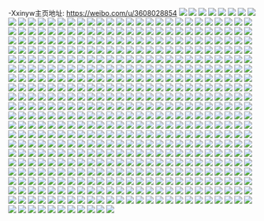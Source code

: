 -Xxinyw主页地址: https://weibo.com/u/3608028854 
![](https://wx4.sinaimg.cn/mw2000/d70e26b6gy1h93ojkoo1bj23402c0hdu.jpg) 
![](https://wx4.sinaimg.cn/mw2000/d70e26b6gy1h93ojo2mbwj23402c0u0y.jpg) 
![](https://wx4.sinaimg.cn/mw2000/d70e26b6gy1h93ojmlgm3j22c0340qv6.jpg) 
![](https://wx4.sinaimg.cn/mw2000/d70e26b6gy1h93ojpq5m4j23402c0b2a.jpg) 
![](https://wx4.sinaimg.cn/mw2000/d70e26b6gy1h93ojimgf7j22c03401kz.jpg) 
![](https://wx4.sinaimg.cn/mw2000/d70e26b6gy1h93ojh19drj22c03401kz.jpg) 
![](https://wx4.sinaimg.cn/mw2000/d70e26b6gy1h93ojuoqr8j23402c01kz.jpg) 
![](https://wx4.sinaimg.cn/mw2000/d70e26b6gy1h93ojsk5ukj23402c0u0z.jpg) 
![](https://wx4.sinaimg.cn/mw2000/d70e26b6gy1h93okd1m8rj22c0340npe.jpg) 
![](https://wx4.sinaimg.cn/mw2000/d70e26b6gy1h8vkh8w0gwj22c03404qq.jpg) 
![](https://wx4.sinaimg.cn/mw2000/d70e26b6gy1h8vkhbh4gsj23402c0u0y.jpg) 
![](https://wx4.sinaimg.cn/mw2000/d70e26b6gy1h8vkhd3qxtj23402c0b2a.jpg) 
![](https://wx4.sinaimg.cn/mw2000/d70e26b6gy1h8ptmpokkaj233z2bze87.jpg) 
![](https://wx4.sinaimg.cn/mw2000/d70e26b6gy1h8ptmtgffsj233z2bz7wk.jpg) 
![](https://wx4.sinaimg.cn/mw2000/d70e26b6ly1h8nbr2wl4wj23402c07wj.jpg) 
![](https://wx4.sinaimg.cn/mw2000/d70e26b6gy1h8ivwcx861j21o0280b29.jpg) 
![](https://wx4.sinaimg.cn/mw2000/d70e26b6gy1h8ivwdtxx5j20wi0femzi.jpg) 
![](https://wx4.sinaimg.cn/mw2000/d70e26b6gy1h7qxucygwej23402c0x6s.jpg) 
![](https://wx4.sinaimg.cn/mw2000/d70e26b6gy1h7qxuab6k1j2340340kjm.jpg) 
![](https://wx4.sinaimg.cn/mw2000/d70e26b6gy1h7qxu7rz4jj235s23u7wj.jpg) 
![](https://wx4.sinaimg.cn/mw2000/d70e26b6gy1h7qxulcrjlj22c0340e85.jpg) 
![](https://wx4.sinaimg.cn/mw2000/d70e26b6gy1h7qxui8z2yj23402c01l0.jpg) 
![](https://wx4.sinaimg.cn/mw2000/d70e26b6gy1h7qxu58f6qj23402c07wk.jpg) 
![](https://wx4.sinaimg.cn/mw2000/d70e26b6gy1h7qxu8wxamj23403407wi.jpg) 
![](https://wx4.sinaimg.cn/mw2000/d70e26b6gy1h7qxun6q25j23402c0kjl.jpg) 
![](https://wx4.sinaimg.cn/mw2000/d70e26b6gy1h7qxufhugsj2340340b2d.jpg) 
![](https://wx4.sinaimg.cn/mw2000/d70e26b6gy1h7mjfltaylj22c0340x6p.jpg) 
![](https://wx4.sinaimg.cn/mw2000/d70e26b6gy1h7mjf1afuwj22c03401l0.jpg) 
![](https://wx4.sinaimg.cn/mw2000/d70e26b6ly1h7d448sw6hj22c0340hdu.jpg) 
![](https://wx4.sinaimg.cn/mw2000/d70e26b6ly1h7d44m5laij22c0340npe.jpg) 
![](https://wx4.sinaimg.cn/mw2000/d70e26b6ly1h7d44fhb4zj23402c0kjn.jpg) 
![](https://wx4.sinaimg.cn/mw2000/d70e26b6ly1h7d44pp0u3j23402c01ky.jpg) 
![](https://wx4.sinaimg.cn/mw2000/d70e26b6ly1h7d44iu6lej23402c0npf.jpg) 
![](https://wx4.sinaimg.cn/mw2000/d70e26b6ly1h7d45nvpt5j23402c0hdu.jpg) 
![](https://wx4.sinaimg.cn/mw2000/d70e26b6ly1h7d46e65k7j23402c0x6r.jpg) 
![](https://wx4.sinaimg.cn/mw2000/d70e26b6ly1h7d46byc77j23402c0kjn.jpg) 
![](https://wx4.sinaimg.cn/mw2000/d70e26b6gy1h5lpteba42j23402c01kz.jpg) 
![](https://wx4.sinaimg.cn/mw2000/d70e26b6gy1h5lpt7jrlzj23402c01kz.jpg) 
![](https://wx4.sinaimg.cn/mw2000/d70e26b6gy1h5a0bg7gz0j23402c0b2b.jpg) 
![](https://wx4.sinaimg.cn/mw2000/d70e26b6gy1h55j1e7aqgj23402c07wj.jpg) 
![](https://wx4.sinaimg.cn/mw2000/d70e26b6gy1h55j1g4b2hj23402c0kjm.jpg) 
![](https://wx4.sinaimg.cn/mw2000/d70e26b6gy1h55j1hoczbj23402c0e82.jpg) 
![](https://wx4.sinaimg.cn/mw2000/d70e26b6gy1h4zr20qkemj20wh0hxwiw.jpg) 
![](https://wx4.sinaimg.cn/mw2000/d70e26b6gy1h4h9ep8lz3j21o0280hdt.jpg) 
![](https://wx4.sinaimg.cn/mw2000/d70e26b6ly1h3x8slieb9j21o0280b2a.jpg) 
![](https://wx4.sinaimg.cn/mw2000/d70e26b6ly1h3x8sp4rn3j23402c0b2b.jpg) 
![](https://wx4.sinaimg.cn/mw2000/d70e26b6ly1h3x8snal7dj22c03407wl.jpg) 
![](https://wx4.sinaimg.cn/mw2000/d70e26b6ly1h3grz6brr2j22c0340e83.jpg) 
![](https://wx4.sinaimg.cn/mw2000/d70e26b6ly1h3gs072gmlj22c02c01kz.jpg) 
![](https://wx4.sinaimg.cn/mw2000/d70e26b6ly1h3grzjycfej22c0340npd.jpg) 
![](https://wx4.sinaimg.cn/mw2000/d70e26b6gy1h2u6lwsm5kj23402c07wi.jpg) 
![](https://wx4.sinaimg.cn/mw2000/d70e26b6gy1h2u6llyo7mj22c0340u0y.jpg) 
![](https://wx4.sinaimg.cn/mw2000/d70e26b6gy1h2u6n77xn5j22c03401kz.jpg) 
![](https://wx4.sinaimg.cn/mw2000/d70e26b6gy1h2t1zy9tbzj21jx1ua4qp.jpg) 
![](https://wx4.sinaimg.cn/mw2000/d70e26b6gy1h2t2130t87j20u0140qki.jpg) 
![](https://wx4.sinaimg.cn/mw2000/d70e26b6gy1h2t1z624a8j21hv1zt1kx.jpg) 
![](https://wx4.sinaimg.cn/mw2000/d70e26b6ly1h22ajkjq7lj22c0340hdv.jpg) 
![](https://wx4.sinaimg.cn/mw2000/d70e26b6ly1h22ajifdfdj22c02c01kz.jpg) 
![](https://wx4.sinaimg.cn/mw2000/d70e26b6ly1h1s2pi057mj22c02c0b01.jpg) 
![](https://wx4.sinaimg.cn/mw2000/d70e26b6ly1h18c3yf4b8j21o0280x3s.jpg) 
![](https://wx4.sinaimg.cn/mw2000/d70e26b6ly1h15mxr1ls6j22c02c0qv5.jpg) 
![](https://wx4.sinaimg.cn/mw2000/d70e26b6ly1h0t7xtcd4tj22c02c0qv5.jpg) 
![](https://wx4.sinaimg.cn/mw2000/d70e26b6ly1h0t7xuhztkj22c02c07wi.jpg) 
![](https://wx4.sinaimg.cn/mw2000/d70e26b6ly1h0t7xxip9uj23402c0kjl.jpg) 
![](https://wx4.sinaimg.cn/mw2000/d70e26b6ly1h0t7xsaqykj22c02c0e81.jpg) 
![](https://wx4.sinaimg.cn/mw2000/d70e26b6ly1h0t7xzosx7j22c02c04qp.jpg) 
![](https://wx4.sinaimg.cn/mw2000/d70e26b6ly1h0t7xw9tunj23402c0e82.jpg) 
![](https://wx4.sinaimg.cn/mw2000/d70e26b6ly1h060gm26iqj20u02tkatv.jpg) 
![](https://wx4.sinaimg.cn/mw2000/d70e26b6ly1gyslntgnnqj22c02c07wi.jpg) 
![](https://wx4.sinaimg.cn/mw2000/d70e26b6ly1gyslnrz0loj23402c0npd.jpg) 
![](https://wx4.sinaimg.cn/mw2000/d70e26b6ly1gyslnhg94rj22c02c0e81.jpg) 
![](https://wx4.sinaimg.cn/mw2000/d70e26b6ly1gyslnio7tyj22c02c01kz.jpg) 
![](https://wx4.sinaimg.cn/mw2000/d70e26b6ly1gyslnpbc3kj22c02c0u0y.jpg) 
![](https://wx4.sinaimg.cn/mw2000/d70e26b6ly1gyslnmxj9rj22c02c0e82.jpg) 
![](https://wx4.sinaimg.cn/mw2000/d70e26b6ly1gyslnjyyy5j22c02c04qq.jpg) 
![](https://wx4.sinaimg.cn/mw2000/d70e26b6ly1gyslnl22d4j22c02c0x6p.jpg) 
![](https://wx4.sinaimg.cn/mw2000/d70e26b6ly1gyslnqvb9lj23402c0b2a.jpg) 
![](https://wx4.sinaimg.cn/mw2000/d70e26b6ly1gyslnm0a3hj22c02c0b29.jpg) 
![](https://wx4.sinaimg.cn/mw2000/d70e26b6ly1gyslngj4rzj22c02c07wi.jpg) 
![](https://wx4.sinaimg.cn/mw2000/d70e26b6ly1gyslnnrq8zj22c02c0npd.jpg) 
![](https://wx4.sinaimg.cn/mw2000/d70e26b6ly1gyb5m6k7ngj22c02c07ul.jpg) 
![](https://wx4.sinaimg.cn/mw2000/d70e26b6ly1gyb5m7efi1j22c02c04qp.jpg) 
![](https://wx4.sinaimg.cn/mw2000/d70e26b6ly1gyb5mdn9r2j22c0340u0y.jpg) 
![](https://wx4.sinaimg.cn/mw2000/d70e26b6ly1gyb5meu5cyj22c0340kjm.jpg) 
![](https://wx4.sinaimg.cn/mw2000/d70e26b6ly1gyb5mfwqz3j22c03401kz.jpg) 
![](https://wx4.sinaimg.cn/mw2000/d70e26b6ly1gyb5mccxeej22c03407wk.jpg) 
![](https://wx4.sinaimg.cn/mw2000/d70e26b6ly1gyb5mb8xnsj235s2dce81.jpg) 
![](https://wx4.sinaimg.cn/mw2000/d70e26b6ly1gy6djiricwj22c02c0e81.jpg) 
![](https://wx4.sinaimg.cn/mw2000/d70e26b6ly1gy6djjvj7gj22c02c0b29.jpg) 
![](https://wx4.sinaimg.cn/mw2000/d70e26b6ly1gy6djmqshaj22c02c0e81.jpg) 
![](https://wx4.sinaimg.cn/mw2000/d70e26b6ly1gxo8699hx5j20u00emjtk.jpg) 
![](https://wx4.sinaimg.cn/mw2000/d70e26b6ly1gxjeycil09j20go0hmwg1.jpg) 
![](https://wx4.sinaimg.cn/mw2000/d70e26b6ly1gxa56c7gwej25pg2xee84.jpg) 
![](https://wx4.sinaimg.cn/mw2000/d70e26b6ly1gxa565g8umj23402c0x6p.jpg) 
![](https://wx4.sinaimg.cn/mw2000/d70e26b6ly1gxa567et1uj23402c0u0x.jpg) 
![](https://wx4.sinaimg.cn/mw2000/d70e26b6ly1gxa56ee035j23402c0tvi.jpg) 
![](https://wx4.sinaimg.cn/mw2000/d70e26b6ly1gx6dnn9w1mj23402c0b29.jpg) 
![](https://wx4.sinaimg.cn/mw2000/d70e26b6ly1gx6dnm26l9j23402c07w1.jpg) 
![](https://wx4.sinaimg.cn/mw2000/d70e26b6ly1gwxa9lk5usj23402c07wj.jpg) 
![](https://wx4.sinaimg.cn/mw2000/d70e26b6ly1gwxa9ivz85j20rs0kuq6e.jpg) 
![](https://wx4.sinaimg.cn/mw2000/d70e26b6ly1gwqcks9rm6j20t70cqacm.jpg) 
![](https://wx4.sinaimg.cn/mw2000/d70e26b6ly1gwqckr93aaj20tz0eon05.jpg) 
![](https://wx4.sinaimg.cn/mw2000/d70e26b6ly1gwdqci7qepj21o02804qp.jpg) 
![](https://wx4.sinaimg.cn/mw2000/d70e26b6ly1gwdqcgy3zej21o0280b29.jpg) 
![](https://wx4.sinaimg.cn/mw2000/d70e26b6ly1gw94rhylj5j23402c0u0x.jpg) 
![](https://wx4.sinaimg.cn/mw2000/d70e26b6ly1gw217yib16j23402c0u11.jpg) 
![](https://wx4.sinaimg.cn/mw2000/d70e26b6ly1gw217uguv7j230g29cnpe.jpg) 
![](https://wx4.sinaimg.cn/mw2000/d70e26b6ly1gw2185xl84j22c0340kjq.jpg) 
![](https://wx4.sinaimg.cn/mw2000/d70e26b6ly1gw2188rdaaj23402c04qs.jpg) 
![](https://wx4.sinaimg.cn/mw2000/d70e26b6ly1gw218bj20mj22c03401ky.jpg) 
![](https://wx4.sinaimg.cn/mw2000/d70e26b6ly1gw218g9tg7j22c0340b2d.jpg) 
![](https://wx4.sinaimg.cn/mw2000/d70e26b6ly1gw0wlfgjppj20hs0a0aao.jpg) 
![](https://wx4.sinaimg.cn/mw2000/d70e26b6ly1gvrt9lvva5j22c02pzx6p.jpg) 
![](https://wx4.sinaimg.cn/mw2000/d70e26b6ly1gvrt9pagh6j22c0340hdt.jpg) 
![](https://wx4.sinaimg.cn/mw2000/003WaV7Mly1gv93rxqndzj62c0340e8202.jpg) 
![](https://wx4.sinaimg.cn/mw2000/003WaV7Mly1gv93s02111j62c0340npf02.jpg) 
![](https://wx4.sinaimg.cn/mw2000/003WaV7Mly1gv93s1u92sj62c02c0u0x02.jpg) 
![](https://wx4.sinaimg.cn/mw2000/003WaV7Mly1gv93s36f7aj62c0340b2902.jpg) 
![](https://wx4.sinaimg.cn/mw2000/003WaV7Mly1guo5okox0ij62c0340hdx02.jpg) 
![](https://wx4.sinaimg.cn/mw2000/003WaV7Mly1guo5ou5fruj62c0340e8302.jpg) 
![](https://wx4.sinaimg.cn/mw2000/003WaV7Mly1guilwjmlnaj62c02c0kjl02.jpg) 
![](https://wx4.sinaimg.cn/mw2000/003WaV7Mly1guhfs6862bj60v90vc42e02.jpg) 
![](https://wx4.sinaimg.cn/mw2000/003WaV7Mly1gucs47gm3fj63402c0qv502.jpg) 
![](https://wx4.sinaimg.cn/mw2000/003WaV7Mly1gucs48lwwbj62c02c0qhd02.jpg) 
![](https://wx4.sinaimg.cn/mw2000/003WaV7Mly1gucs4hehmwj62c02c0qv602.jpg) 
![](https://wx4.sinaimg.cn/mw2000/003WaV7Mly1gu9fbwycffj62c02c07wh02.jpg) 
![](https://wx4.sinaimg.cn/mw2000/003WaV7Mly1gu9fbw2gh9j63402c0b2a02.jpg) 
![](https://wx4.sinaimg.cn/mw2000/003WaV7Mly1gu9fbyva8rj63402c0hdu02.jpg) 
![](https://wx4.sinaimg.cn/mw2000/d70e26b6ly1gu5xiwe9npj21o01o0b29.jpg) 
![](https://wx4.sinaimg.cn/mw2000/d70e26b6ly1gu4rvfz36vj233y340b2g.jpg) 
![](https://wx4.sinaimg.cn/mw2000/d70e26b6ly1gu4rv1t825j23402c0qv5.jpg) 
![](https://wx4.sinaimg.cn/mw2000/d70e26b6ly1gtvo2esqemj23402c0qv8.jpg) 
![](https://wx4.sinaimg.cn/mw2000/d70e26b6ly1gtvo3ci13gj22bz1uve82.jpg) 
![](https://wx4.sinaimg.cn/mw2000/d70e26b6ly1gtvo2aw7i0j22c02c0x6s.jpg) 
![](https://wx4.sinaimg.cn/mw2000/d70e26b6ly1gt114ab3zkj20u0140e1z.jpg) 
![](https://wx4.sinaimg.cn/mw2000/d70e26b6ly1gsnlm4alzzj22c0340e85.jpg) 
![](https://wx4.sinaimg.cn/mw2000/d70e26b6ly1gsnlmc4tvmj22c03407wm.jpg) 
![](https://wx4.sinaimg.cn/mw2000/d70e26b6ly1gsnllujd74j23402c0nph.jpg) 
![](https://wx4.sinaimg.cn/mw2000/d70e26b6ly1gsnlmghx7zj23402c0b2e.jpg) 
![](https://wx4.sinaimg.cn/mw2000/d70e26b6ly1gs5ewuz738j23402c0npd.jpg) 
![](https://wx4.sinaimg.cn/mw2000/d70e26b6ly1gs5ewu8awwj23402c0e81.jpg) 
![](https://wx4.sinaimg.cn/mw2000/d70e26b6ly1gs5ewvajusj20tt0srgto.jpg) 
![](https://wx4.sinaimg.cn/mw2000/d70e26b6ly1gs5ewvjjdsj20u017ndno.jpg) 
![](https://wx4.sinaimg.cn/mw2000/d70e26b6ly1gs4w3ty0n5j22c0340u15.jpg) 
![](https://wx4.sinaimg.cn/mw2000/d70e26b6ly1gs16s1e678j20u01j012v.jpg) 
![](https://wx4.sinaimg.cn/mw2000/d70e26b6ly1gs16s0lmfqj20u01aa7eh.jpg) 
![](https://wx4.sinaimg.cn/mw2000/d70e26b6ly1gs16s1w8mlj20xc1e0jwr.jpg) 
![](https://wx4.sinaimg.cn/mw2000/d70e26b6ly1gs16splweoj21sg2dswmc.jpg) 
![](https://wx4.sinaimg.cn/mw2000/d70e26b6ly1grvwlkqhqoj23402c0kef.jpg) 
![](https://wx4.sinaimg.cn/mw2000/d70e26b6ly1grvwlmg78cj23402c0x1o.jpg) 
![](https://wx4.sinaimg.cn/mw2000/d70e26b6ly1grq335z24kj22c0340k6n.jpg) 
![](https://wx4.sinaimg.cn/mw2000/d70e26b6ly1gri54455t8j21r41hpkb0.jpg) 
![](https://wx4.sinaimg.cn/mw2000/d70e26b6ly1gri5428youj21p91g1kdo.jpg) 
![](https://wx4.sinaimg.cn/mw2000/d70e26b6ly1gr6akowg8aj23342bckjo.jpg) 
![](https://wx4.sinaimg.cn/mw2000/d70e26b6ly1gr6akkzwafj23332bbb2c.jpg) 
![](https://wx4.sinaimg.cn/mw2000/d70e26b6ly1gqstisd7kcj20ku0rsn0l.jpg) 
![](https://wx4.sinaimg.cn/mw2000/d70e26b6ly1gqstis290cj21k8230qq5.jpg) 
![](https://wx4.sinaimg.cn/mw2000/d70e26b6ly1gqq8mpjg7mj22c02c04qp.jpg) 
![](https://wx4.sinaimg.cn/mw2000/d70e26b6ly1gqq8mr6pm6j221g23tgye.jpg) 
![](https://wx4.sinaimg.cn/mw2000/d70e26b6ly1gq9y371kd4j23402c07wi.jpg) 
![](https://wx4.sinaimg.cn/mw2000/d70e26b6ly1gq7j1t6wg0j22c0340npd.jpg) 
![](https://wx4.sinaimg.cn/mw2000/d70e26b6ly1gq7j1uneyyj22zf28kqo5.jpg) 
![](https://wx4.sinaimg.cn/mw2000/d70e26b6ly1gq7j1q24n3j23402c01jc.jpg) 
![](https://wx4.sinaimg.cn/mw2000/d70e26b6ly1gq7j1xhtg9j23402c01ky.jpg) 
![](https://wx4.sinaimg.cn/mw2000/d70e26b6ly1gq7j1ze2j9j22c02c0qss.jpg) 
![](https://wx4.sinaimg.cn/mw2000/d70e26b6ly1gq7j243numj23402c04qq.jpg) 
![](https://wx4.sinaimg.cn/mw2000/d70e26b6ly1gq7j289c5xj23402c0e82.jpg) 
![](https://wx4.sinaimg.cn/mw2000/d70e26b6ly1gq7j262ifwj23402c0x6p.jpg) 
![](https://wx4.sinaimg.cn/mw2000/d70e26b6ly1gq7j28wmvcj20rs1ja18n.jpg) 
![](https://wx4.sinaimg.cn/mw2000/d70e26b6ly1gq7j21z55uj20rs1jkhaq.jpg) 
![](https://wx4.sinaimg.cn/mw2000/d70e26b6ly1gq7j20emy8j20rs150ngl.jpg) 
![](https://wx4.sinaimg.cn/mw2000/d70e26b6ly1gq7j210xpuj20rs1jkayv.jpg) 
![](https://wx4.sinaimg.cn/mw2000/d70e26b6ly1gq1ms4r4sej20tu13u1kx.jpg) 
![](https://wx4.sinaimg.cn/mw2000/d70e26b6ly1gpn5mi4p51j20eq0ep3za.jpg) 
![](https://wx4.sinaimg.cn/mw2000/d70e26b6ly1gpa46sxgkaj20fd0d3wef.jpg) 
![](https://wx4.sinaimg.cn/mw2000/d70e26b6ly1gp5fu34obgj22bb2bbu0x.jpg) 
![](https://wx4.sinaimg.cn/mw2000/d70e26b6ly1gp5fu44f7nj23402c019b.jpg) 
![](https://wx4.sinaimg.cn/mw2000/d70e26b6ly1goxooj3iu3j20u00u016e.jpg) 
![](https://wx4.sinaimg.cn/mw2000/d70e26b6ly1goxoohwz6sj22c02c01k5.jpg) 
![](https://wx4.sinaimg.cn/mw2000/d70e26b6ly1gotzq7j7k2j22c02c0qv5.jpg) 
![](https://wx4.sinaimg.cn/mw2000/d70e26b6ly1gotzqan7iqj22c02c0kj0.jpg) 
![](https://wx4.sinaimg.cn/mw2000/d70e26b6gy1gojutrl5adj22c02c0u09.jpg) 
![](https://wx4.sinaimg.cn/mw2000/d70e26b6ly1goip2m0mvnj20yi0jgadj.jpg) 
![](https://wx4.sinaimg.cn/mw2000/d70e26b6ly1goip2kojl7j20yi0yi0zc.jpg) 
![](https://wx4.sinaimg.cn/mw2000/d70e26b6ly1goip2mb1yhj20yi0eemza.jpg) 
![](https://wx4.sinaimg.cn/mw2000/d70e26b6ly1gogai4jqnbj22c02c0e84.jpg) 
![](https://wx4.sinaimg.cn/mw2000/d70e26b6ly1gogai0xlxkj22c02c0kjl.jpg) 
![](https://wx4.sinaimg.cn/mw2000/d70e26b6ly1gogai6jtuoj22c02c04qq.jpg) 
![](https://wx4.sinaimg.cn/mw2000/d70e26b6ly1go1d904f7cj23402c0npd.jpg) 
![](https://wx4.sinaimg.cn/mw2000/d70e26b6ly1go1d8w9k0yj22c02c0ken.jpg) 
![](https://wx4.sinaimg.cn/mw2000/d70e26b6ly1go1d8xu6edj22c02c01kx.jpg) 
![](https://wx4.sinaimg.cn/mw2000/d70e26b6ly1gnm9mixde1j22c02c0hc1.jpg) 
![](https://wx4.sinaimg.cn/mw2000/d70e26b6ly1gnm9mk1ce5j22c02c0aou.jpg) 
![](https://wx4.sinaimg.cn/mw2000/d70e26b6ly1gnm9mheua3j22c02c0k8v.jpg) 
![](https://wx4.sinaimg.cn/mw2000/d70e26b6ly1gnm9mld2mdj22c02c045o.jpg) 
![](https://wx4.sinaimg.cn/mw2000/d70e26b6ly1gnk2azti6xj230c208x6p.jpg) 
![](https://wx4.sinaimg.cn/mw2000/d70e26b6ly1gnk2b0qu79j22c02c01kx.jpg) 
![](https://wx4.sinaimg.cn/mw2000/d70e26b6ly1gnk2b1i07wj20n70kft9r.jpg) 
![](https://wx4.sinaimg.cn/mw2000/d70e26b6ly1gnk2ayts8zj2148148dww.jpg) 
![](https://wx4.sinaimg.cn/mw2000/d70e26b6ly1gmvm8rx31cj23402c04qr.jpg) 
![](https://wx4.sinaimg.cn/mw2000/d70e26b6ly1gmvm8ugdj3j23402c01kx.jpg) 
![](https://wx4.sinaimg.cn/mw2000/d70e26b6ly1gmvm8w7qiuj23402c0x6p.jpg) 
![](https://wx4.sinaimg.cn/mw2000/d70e26b6ly1gmvm8xhgifj23402c0x6p.jpg) 
![](https://wx4.sinaimg.cn/mw2000/d70e26b6ly1gmvm8qn04vj22yo1o0hdu.jpg) 
![](https://wx4.sinaimg.cn/mw2000/d70e26b6ly1gmvm8ydnnsj23402c0npd.jpg) 
![](https://wx4.sinaimg.cn/mw2000/d70e26b6ly1gmvm8sm5fwj21sy0u0qmf.jpg) 
![](https://wx4.sinaimg.cn/mw2000/d70e26b6ly1gmvm90az9sj21sy0u0h6l.jpg) 
![](https://wx4.sinaimg.cn/mw2000/d70e26b6ly1gmvm90qvocj21sy0u0h6c.jpg) 
![](https://wx4.sinaimg.cn/mw2000/d70e26b6ly1gmtaw2w9moj21o01o0qv5.jpg) 
![](https://wx4.sinaimg.cn/mw2000/d70e26b6ly1gmtaw3vwp6j22c02c0kjm.jpg) 
![](https://wx4.sinaimg.cn/mw2000/d70e26b6ly1gmtaw4t18vj22c02c0hdu.jpg) 
![](https://wx4.sinaimg.cn/mw2000/d70e26b6ly1gmk28j9urtj23402c04qq.jpg) 
![](https://wx4.sinaimg.cn/mw2000/d70e26b6ly1gmk28nj59jj23402c0hdt.jpg) 
![](https://wx4.sinaimg.cn/mw2000/d70e26b6ly1gmk28sinmdj23402c0x6p.jpg) 
![](https://wx4.sinaimg.cn/mw2000/d70e26b6ly1gm60z5mqk3j21ho1zkkjn.jpg) 
![](https://wx4.sinaimg.cn/mw2000/d70e26b6ly1gm60z867j8j22bb2bbb2a.jpg) 
![](https://wx4.sinaimg.cn/mw2000/d70e26b6ly1gm60z9d9k6j22c02c0e81.jpg) 
![](https://wx4.sinaimg.cn/mw2000/d70e26b6ly1gm60zakhmcj22c02c0hdt.jpg) 
![](https://wx4.sinaimg.cn/mw2000/d70e26b6ly1gls81lhrhpj23402c0x6p.jpg) 
![](https://wx4.sinaimg.cn/mw2000/d70e26b6ly1gls81nha5bj222x22x7wi.jpg) 
![](https://wx4.sinaimg.cn/mw2000/d70e26b6ly1glhw2lqzvmj22c02c07wm.jpg) 
![](https://wx4.sinaimg.cn/mw2000/d70e26b6ly1glhw2r5vrsj22bb2bbnpd.jpg) 
![](https://wx4.sinaimg.cn/mw2000/d70e26b6ly1glhw2hea7dj230c1oxe81.jpg) 
![](https://wx4.sinaimg.cn/mw2000/d70e26b6ly1glhw2pr4tjj22zv2zv4qs.jpg) 
![](https://wx4.sinaimg.cn/mw2000/d70e26b6ly1gldbev05mfj23402c0npd.jpg) 
![](https://wx4.sinaimg.cn/mw2000/d70e26b6ly1gldbf161bmj23402c0npd.jpg) 
![](https://wx4.sinaimg.cn/mw2000/d70e26b6ly1gldbex28fzj23402c0e81.jpg) 
![](https://wx4.sinaimg.cn/mw2000/d70e26b6ly1gl8pyzmigvj20ur1iowhc.jpg) 
![](https://wx4.sinaimg.cn/mw2000/d70e26b6ly1gl66mp523xj23402c01ky.jpg) 
![](https://wx4.sinaimg.cn/mw2000/d70e26b6ly1gl66mr4cv1j22yo1o0u0x.jpg) 
![](https://wx4.sinaimg.cn/mw2000/d70e26b6ly1gl66mmxqubj23402c01ky.jpg) 
![](https://wx4.sinaimg.cn/mw2000/d70e26b6ly1gky0lzx9egj22ae28de4m.jpg) 
![](https://wx4.sinaimg.cn/mw2000/d70e26b6ly1gkrbzzx84ej23402c0kjm.jpg) 
![](https://wx4.sinaimg.cn/mw2000/d70e26b6ly1gkq0mtdrrqj22xr280e82.jpg) 
![](https://wx4.sinaimg.cn/mw2000/d70e26b6ly1gk2f1jzmm2j20u0190tbx.jpg) 
![](https://wx4.sinaimg.cn/mw2000/d70e26b6ly1gk2f1kib8rj21jk2bcb0k.jpg) 
![](https://wx4.sinaimg.cn/mw2000/d70e26b6ly1gk2f1kwpovj20u019078i.jpg) 
![](https://wx4.sinaimg.cn/mw2000/d70e26b6ly1gjxe3omt0xj22512514qp.jpg) 
![](https://wx4.sinaimg.cn/mw2000/d70e26b6ly1gjxe3pteubj21xm1rz1kx.jpg) 
![](https://wx4.sinaimg.cn/mw2000/d70e26b6ly1gjxe3rrun6j22yf2c04qq.jpg) 
![](https://wx4.sinaimg.cn/mw2000/d70e26b6ly1gjq6t86cj3j22xy27gqv6.jpg) 
![](https://wx4.sinaimg.cn/mw2000/d70e26b6ly1gjq6tbl70lj22xk276e83.jpg) 
![](https://wx4.sinaimg.cn/mw2000/d70e26b6ly1gjq6teol4ij23402c07wj.jpg) 
![](https://wx4.sinaimg.cn/mw2000/d70e26b6ly1gj9282td7dj20pa0o1gt2.jpg) 
![](https://wx4.sinaimg.cn/mw2000/d70e26b6ly1gj927vokzsj22k624mu0x.jpg) 
![](https://wx4.sinaimg.cn/mw2000/d70e26b6ly1gj92858mtwj23402c0kjm.jpg) 
![](https://wx4.sinaimg.cn/mw2000/d70e26b6ly1gj927p3pyxj23402c0e82.jpg) 
![](https://wx4.sinaimg.cn/mw2000/d70e26b6ly1gj927rc423j23402c0b2a.jpg) 
![](https://wx4.sinaimg.cn/mw2000/d70e26b6ly1gj927yta8jj234020zx6q.jpg) 
![](https://wx4.sinaimg.cn/mw2000/d70e26b6ly1gj2mhzydnnj23402c0e83.jpg) 
![](https://wx4.sinaimg.cn/mw2000/d70e26b6ly1gj2mieyl4tj21400u0e82.jpg) 
![](https://wx4.sinaimg.cn/mw2000/d70e26b6ly1gj1wetdva2j22c02c07wh.jpg) 
![](https://wx4.sinaimg.cn/mw2000/d70e26b6ly1gj1wetqpr4j20yh0aiwgs.jpg) 
![](https://wx4.sinaimg.cn/mw2000/d70e26b6ly1givuh2r6szj22c0340e81.jpg) 
![](https://wx4.sinaimg.cn/mw2000/d70e26b6ly1gitwu3gj0cj21o02801kx.jpg) 
![](https://wx4.sinaimg.cn/mw2000/d70e26b6ly1gitwu4o5nuj21o0280e81.jpg) 
![](https://wx4.sinaimg.cn/mw2000/d70e26b6ly1gins5l20u4j22bb2bbnpd.jpg) 
![](https://wx4.sinaimg.cn/mw2000/d70e26b6ly1gins5fqygdj22c02c0hdt.jpg) 
![](https://wx4.sinaimg.cn/mw2000/d70e26b6ly1gins5jjz4kj22bb2bb1ky.jpg) 
![](https://wx4.sinaimg.cn/mw2000/d70e26b6ly1gins5hph35j22c02c0e82.jpg) 
![](https://wx4.sinaimg.cn/mw2000/d70e26b6ly1gins5dvzqhj22852a1u0x.jpg) 
![](https://wx4.sinaimg.cn/mw2000/d70e26b6ly1gins5mqjuzj226e2697wh.jpg) 
![](https://wx4.sinaimg.cn/mw2000/d70e26b6ly1gi9urd0e88j224u240qla.jpg) 
![](https://wx4.sinaimg.cn/mw2000/d70e26b6ly1gi93p1y3r0j22c03401ky.jpg) 
![](https://wx4.sinaimg.cn/mw2000/d70e26b6ly1gi93p4f200j22c03407wj.jpg) 
![](https://wx4.sinaimg.cn/mw2000/d70e26b6ly1gi93p31antj22c0340kjl.jpg) 
![](https://wx4.sinaimg.cn/mw2000/d70e26b6ly1ghxoyoobr9j21o02807wh.jpg) 
![](https://wx4.sinaimg.cn/mw2000/d70e26b6ly1ghxoyp89lvj229a30ex6p.jpg) 
![](https://wx4.sinaimg.cn/mw2000/d70e26b6ly1ghrv3lq4wej23402c0x6p.jpg) 
![](https://wx4.sinaimg.cn/mw2000/d70e26b6ly1ghrv3n08sqj23402c0npe.jpg) 
![](https://wx4.sinaimg.cn/mw2000/d70e26b6ly1ghrv3oxas3j23402c04qr.jpg) 
![](https://wx4.sinaimg.cn/mw2000/d70e26b6ly1ghknncsmcij22by27rb29.jpg) 
![](https://wx4.sinaimg.cn/mw2000/d70e26b6ly1ghknnskvlyj22c02c0b29.jpg) 
![](https://wx4.sinaimg.cn/mw2000/d70e26b6ly1gh81v0fwwbj22c02c0b29.jpg) 
![](https://wx4.sinaimg.cn/mw2000/d70e26b6ly1gh81uznfqfj22bc1aw7wh.jpg) 
![](https://wx4.sinaimg.cn/mw2000/d70e26b6ly1gh81v18m0fj22c02c0e81.jpg) 
![](https://wx4.sinaimg.cn/mw2000/d70e26b6ly1ggqbssulh7j21y51y54qr.jpg) 
![](https://wx4.sinaimg.cn/mw2000/d70e26b6ly1ggl513e7pcj23343344qq.jpg) 
![](https://wx4.sinaimg.cn/mw2000/d70e26b6ly1ggl514pac4j22c02c0b2b.jpg) 
![](https://wx4.sinaimg.cn/mw2000/d70e26b6ly1ggbj8wbtnej22c03404qq.jpg) 
![](https://wx4.sinaimg.cn/mw2000/d70e26b6ly1ggbj8zjkf7j23402c0npe.jpg) 
![](https://wx4.sinaimg.cn/mw2000/d70e26b6ly1ggbj8xst7ij21o01o0kc6.jpg) 
![](https://wx4.sinaimg.cn/mw2000/d70e26b6ly1ggbj8yhz9wj21o01o04ia.jpg) 
![](https://wx4.sinaimg.cn/mw2000/d70e26b6ly1gf4z2m3iv4j23402c07wh.jpg) 
![](https://wx4.sinaimg.cn/mw2000/d70e26b6ly1gf4z2lfte6j22we26a1ky.jpg) 
![](https://wx4.sinaimg.cn/mw2000/d70e26b6ly1gf4z2mvlgfj22yv285e81.jpg) 
![](https://wx4.sinaimg.cn/mw2000/d70e26b6ly1geywpeh2tzj23402c0u0x.jpg) 
![](https://wx4.sinaimg.cn/mw2000/d70e26b6ly1geywp7raicj23402c0kjq.jpg) 
![](https://wx4.sinaimg.cn/mw2000/d70e26b6ly1geywpflbhrj23402c0e83.jpg) 
![](https://wx4.sinaimg.cn/mw2000/d70e26b6ly1geywpiicxtj23402c0qv9.jpg) 
![](https://wx4.sinaimg.cn/mw2000/d70e26b6ly1geywph03ztj222j22jnpf.jpg) 
![](https://wx4.sinaimg.cn/mw2000/d70e26b6ly1geywpjuo3sj22c02fkkjm.jpg) 
![](https://wx4.sinaimg.cn/mw2000/d70e26b6ly1geywpcmmjij25522tq7wi.jpg) 
![](https://wx4.sinaimg.cn/mw2000/d70e26b6ly1geywp9w3cfj23402c0npf.jpg) 
![](https://wx4.sinaimg.cn/mw2000/d70e26b6ly1geywpkq26uj231i2a64qq.jpg) 
![](https://wx4.sinaimg.cn/mw2000/d70e26b6ly1gey4fz1ycvj23402c0e84.jpg) 
![](https://wx4.sinaimg.cn/mw2000/d70e26b6ly1gey4g0kln7j23402c0npf.jpg) 
![](https://wx4.sinaimg.cn/mw2000/d70e26b6ly1gey4g32njlj23402c0u10.jpg) 
![](https://wx4.sinaimg.cn/mw2000/d70e26b6ly1gely3wxigyj20dw07vgm2.jpg) 
![](https://wx4.sinaimg.cn/mw2000/d70e26b6ly1geiwb4le0mj20j60j640w.jpg) 
![](https://wx4.sinaimg.cn/mw2000/d70e26b6ly1geiwb3g8rfj20j60j6dh0.jpg) 
![](https://wx4.sinaimg.cn/mw2000/d70e26b6ly1geiwb43n2cj20j60j6dit.jpg) 
![](https://wx4.sinaimg.cn/mw2000/d70e26b6ly1geiwb3s344j20j60j6abd.jpg) 
![](https://wx4.sinaimg.cn/mw2000/d70e26b6ly1geiwb33s3uj20j60j6ab9.jpg) 
![](https://wx4.sinaimg.cn/mw2000/d70e26b6ly1geiwb4cw9ej20j60j6q4v.jpg) 
![](https://wx4.sinaimg.cn/mw2000/d70e26b6ly1gec287gl1vj21hp1tfx6p.jpg) 
![](https://wx4.sinaimg.cn/mw2000/d70e26b6ly1ge2ycb98ilj20rs0di429.jpg) 
![](https://wx4.sinaimg.cn/mw2000/d70e26b6ly1ge1pom770zj231i2a6u0y.jpg) 
![](https://wx4.sinaimg.cn/mw2000/d70e26b6ly1ge1pooifgpj23402c0e82.jpg) 
![](https://wx4.sinaimg.cn/mw2000/d70e26b6ly1gdsfgdmgepj21o01o01kx.jpg) 
![](https://wx4.sinaimg.cn/mw2000/d70e26b6ly1gdsfhrmbf9j21hs1p24ov.jpg) 
![](https://wx4.sinaimg.cn/mw2000/d70e26b6ly1gdsfgf8hi4j21o01o0qv6.jpg) 
![](https://wx4.sinaimg.cn/mw2000/d70e26b6ly1gdsfgbtjpqj21hs1p2kjm.jpg) 
![](https://wx4.sinaimg.cn/mw2000/d70e26b6ly1gdr8ebhy08j22zi28m7wi.jpg) 
![](https://wx4.sinaimg.cn/mw2000/d70e26b6ly1gdr8ece1ckj22uy2587wh.jpg) 
![](https://wx4.sinaimg.cn/mw2000/d70e26b6ly1gdmnv6al9wj22td241hdv.jpg) 
![](https://wx4.sinaimg.cn/mw2000/d70e26b6ly1gdmnv7y1njj23402c0npf.jpg) 
![](https://wx4.sinaimg.cn/mw2000/d70e26b6ly1gdmnvii4u5j23402c07wk.jpg) 
![](https://wx4.sinaimg.cn/mw2000/d70e26b6ly1gdmnvcwgvqj23402c0hdx.jpg) 
![](https://wx4.sinaimg.cn/mw2000/d70e26b6ly1gdmnv4o0qcj22mg28lhdv.jpg) 
![](https://wx4.sinaimg.cn/mw2000/d70e26b6ly1gdmnvbc1skj23402c0qv9.jpg) 
![](https://wx4.sinaimg.cn/mw2000/d70e26b6ly1gdmnvfe705j23402c07wk.jpg) 
![](https://wx4.sinaimg.cn/mw2000/d70e26b6ly1gdmnvkhwhgj22qc2187wh.jpg) 
![](https://wx4.sinaimg.cn/mw2000/d70e26b6ly1gdmnvgvo3bj23402c0qv7.jpg) 
![](https://wx4.sinaimg.cn/mw2000/d70e26b6ly1gdj4gbhh4zj21400u07wh.jpg) 
![](https://wx4.sinaimg.cn/mw2000/d70e26b6ly1gdj4ggms7dj23402c04qq.jpg) 
![](https://wx4.sinaimg.cn/mw2000/d70e26b6ly1gdj4ghqwyqj21400u01kx.jpg) 
![](https://wx4.sinaimg.cn/mw2000/d70e26b6ly1gdj4i1tvahj21400u0qv5.jpg) 
![](https://wx4.sinaimg.cn/mw2000/d70e26b6ly1gdj4gckunyj23402c0u0x.jpg) 
![](https://wx4.sinaimg.cn/mw2000/d70e26b6ly1gdj4gfl59sj21560tyu0x.jpg) 
![](https://wx4.sinaimg.cn/mw2000/d70e26b6ly1gdgvrbozz4j23401zv1kz.jpg) 
![](https://wx4.sinaimg.cn/mw2000/d70e26b6ly1gdgvrcomnnj22c01m7qv5.jpg) 
![](https://wx4.sinaimg.cn/mw2000/d70e26b6ly1gdgvrdx0yyj23402agnpe.jpg) 
![](https://wx4.sinaimg.cn/mw2000/d70e26b6ly1gdgvrf6nagj22ty1r2b29.jpg) 
![](https://wx4.sinaimg.cn/mw2000/d70e26b6ly1gdbotl0p1bj21400u07wi.jpg) 
![](https://wx4.sinaimg.cn/mw2000/d70e26b6ly1gdbotobzegj20u0140u0x.jpg) 
![](https://wx4.sinaimg.cn/mw2000/d70e26b6ly1gdbotlzrcfj21400u0e82.jpg) 
![](https://wx4.sinaimg.cn/mw2000/d70e26b6ly1gdboxz8y3aj21400u0u0x.jpg) 
![](https://wx4.sinaimg.cn/mw2000/d70e26b6ly1gdboxzvu2tj213y0tyx6p.jpg) 
![](https://wx4.sinaimg.cn/mw2000/d70e26b6ly1gdboy0fcq3j21400u0hdt.jpg) 
![](https://wx4.sinaimg.cn/mw2000/d70e26b6ly1gdboy17b2fj21400u0b2a.jpg) 
![](https://wx4.sinaimg.cn/mw2000/d70e26b6ly1gdboxyoxolj21400u07wi.jpg) 
![](https://wx4.sinaimg.cn/mw2000/d70e26b6ly1gdboy1y4xyj21400u0qv5.jpg) 
![](https://wx4.sinaimg.cn/mw2000/d70e26b6ly1gdboudfjysj22wt26mb2c.jpg) 
![](https://wx4.sinaimg.cn/mw2000/d70e26b6ly1gdboz4url5j21400u0npd.jpg) 
![](https://wx4.sinaimg.cn/mw2000/d70e26b6ly1gdboz5ydepj23402c0b2a.jpg) 
![](https://wx4.sinaimg.cn/mw2000/d70e26b6ly1gdboz6tqh4j21400u07wi.jpg) 
![](https://wx4.sinaimg.cn/mw2000/d70e26b6ly1gcpwpjxj6sj22u624m1ky.jpg) 
![](https://wx4.sinaimg.cn/mw2000/d70e26b6ly1gcpwpiat98j23402c0b2b.jpg) 
![](https://wx4.sinaimg.cn/mw2000/d70e26b6ly1gcpwpl4ha7j22c02c01ky.jpg) 
![](https://wx4.sinaimg.cn/mw2000/d70e26b6ly1gcenkvngl2j22q421m7wj.jpg) 
![](https://wx4.sinaimg.cn/mw2000/d70e26b6ly1gcenkxmh2cj23402c0b2b.jpg) 
![](https://wx4.sinaimg.cn/mw2000/d70e26b6ly1gcddeyhxyvj23402c0hdv.jpg) 
![](https://wx4.sinaimg.cn/mw2000/d70e26b6ly1gcddezlj8pj23402c0kjl.jpg) 
![](https://wx4.sinaimg.cn/mw2000/d70e26b6ly1gcddexd5r3j22zi28n7wk.jpg) 
![](https://wx4.sinaimg.cn/mw2000/d70e26b6ly1gayqwl9l1dj223n23ne81.jpg) 
![](https://wx4.sinaimg.cn/mw2000/d70e26b6ly1gayqwkm88rj20dw07p0t8.jpg) 
![](https://wx4.sinaimg.cn/mw2000/d70e26b6ly1gaf2je6ttdj20rx08njsz.jpg) 
![](https://wx4.sinaimg.cn/mw2000/d70e26b6ly1gaf2jeurb7j21hc0u0gqp.jpg) 
![](https://wx4.sinaimg.cn/mw2000/d70e26b6ly1g9whz0yx0kj21aj0u0to1.jpg) 
![](https://wx4.sinaimg.cn/mw2000/d70e26b6ly1g9whz1hgptj21400u0qe7.jpg) 
![](https://wx4.sinaimg.cn/mw2000/d70e26b6ly1g9rqb3w3p1j21o0280qv6.jpg) 
![](https://wx4.sinaimg.cn/mw2000/d70e26b6ly1g9rqb634drj21ye1lw1ky.jpg) 
![](https://wx4.sinaimg.cn/mw2000/d70e26b6ly1g9rqbbbjscj22c0340x6u.jpg) 
![](https://wx4.sinaimg.cn/mw2000/d70e26b6ly1g9a26cniqij22c01wn7wi.jpg) 
![](https://wx4.sinaimg.cn/mw2000/d70e26b6ly1g8s4lpl0j7j23402c07wj.jpg) 
![](https://wx4.sinaimg.cn/mw2000/d70e26b6ly1g8s4li2bvrj23402c0kjo.jpg) 
![](https://wx4.sinaimg.cn/mw2000/d70e26b6ly1g8s4lmf70xj23402c04qr.jpg) 
![](https://wx4.sinaimg.cn/mw2000/d70e26b6ly1g8s4lupljvj22x226s1l0.jpg) 
![](https://wx4.sinaimg.cn/mw2000/d70e26b6ly1g8s4m86cehj23402c0qv9.jpg) 
![](https://wx4.sinaimg.cn/mw2000/d70e26b6ly1g8s4lyq9tlj22c02c0e84.jpg) 
![](https://wx4.sinaimg.cn/mw2000/d70e26b6ly1g8s4l94r7ej23402c0b29.jpg) 
![](https://wx4.sinaimg.cn/mw2000/d70e26b6ly1g8s4m3hfgrj22c0340b2e.jpg) 
![](https://wx4.sinaimg.cn/mw2000/d70e26b6ly1g8s4ld8cszj22x726whdu.jpg) 
![](https://wx4.sinaimg.cn/mw2000/d70e26b6ly1g8qs2tas1oj21400u0do4.jpg) 
![](https://wx4.sinaimg.cn/mw2000/d70e26b6ly1g8bzd5ctjrj23402c0npe.jpg) 
![](https://wx4.sinaimg.cn/mw2000/d70e26b6ly1g8bzd8fgghj23402c0e83.jpg) 
![](https://wx4.sinaimg.cn/mw2000/d70e26b6ly1g8bzdau15xj22ry22y7wi.jpg) 
![](https://wx4.sinaimg.cn/mw2000/d70e26b6ly1g8bzdd1db8j22ty24ghdv.jpg) 
![](https://wx4.sinaimg.cn/mw2000/d70e26b6ly1g8237vgfaxj23402c0npf.jpg) 
![](https://wx4.sinaimg.cn/mw2000/d70e26b6ly1g8237y5eemj22n21zax6p.jpg) 
![](https://wx4.sinaimg.cn/mw2000/d70e26b6ly1g82380btq0j231129sqv6.jpg) 
![](https://wx4.sinaimg.cn/mw2000/d70e26b6ly1g8238ara4uj22c03404qq.jpg) 
![](https://wx4.sinaimg.cn/mw2000/d70e26b6ly1g8238412szj23402c0qv7.jpg) 
![](https://wx4.sinaimg.cn/mw2000/d70e26b6ly1g82387ykbpj22v0259kjn.jpg) 
![](https://wx4.sinaimg.cn/mw2000/d70e26b6ly1g7vjpod6rxj22c02c0qv5.jpg) 
![](https://wx4.sinaimg.cn/mw2000/d70e26b6ly1g7vjpdyj7vj22c02c0qv5.jpg) 
![](https://wx4.sinaimg.cn/mw2000/d70e26b6ly1g7vjpl1rinj22c02c0u0y.jpg) 
![](https://wx4.sinaimg.cn/mw2000/d70e26b6ly1g7vjpgvslsj22c02c0hdt.jpg) 
![](https://wx4.sinaimg.cn/mw2000/d70e26b6ly1g7vjpr7p59j22c02c01ky.jpg) 
![](https://wx4.sinaimg.cn/mw2000/d70e26b6ly1g7vjpmoae9j22c02c0hdt.jpg) 
![](https://wx4.sinaimg.cn/mw2000/d70e26b6ly1g7vjptvjlzj22c02c07wi.jpg) 
![](https://wx4.sinaimg.cn/mw2000/d70e26b6ly1g7vjpfajpbj22c02c0hdt.jpg) 
![](https://wx4.sinaimg.cn/mw2000/d70e26b6ly1g7vjpvmajsj22c02c0u0x.jpg) 
![](https://wx4.sinaimg.cn/mw2000/d70e26b6ly1g7qj2uuvy9j22x026r1ky.jpg) 
![](https://wx4.sinaimg.cn/mw2000/d70e26b6ly1g7qj2s6egmj22q421m7wj.jpg) 
![](https://wx4.sinaimg.cn/mw2000/d70e26b6ly1g7qj3ilqtqj23402c04qr.jpg) 
![](https://wx4.sinaimg.cn/mw2000/d70e26b6ly1g7qj3ltxowj22uy2584qq.jpg) 
![](https://wx4.sinaimg.cn/mw2000/d70e26b6ly1g7qj2wrjm1j22452464qq.jpg) 
![](https://wx4.sinaimg.cn/mw2000/d70e26b6ly1g7qj3nzfv4j233b2bhe82.jpg) 
![](https://wx4.sinaimg.cn/mw2000/d70e26b6ly1g7qj3x7empj22c02x67wj.jpg) 
![](https://wx4.sinaimg.cn/mw2000/d70e26b6ly1g7qj3qggwgj22oy2b04qr.jpg) 
![](https://wx4.sinaimg.cn/mw2000/d70e26b6ly1g7qj3tyiwzj23402c0b2c.jpg) 
![](https://wx4.sinaimg.cn/mw2000/d70e26b6ly1g7atmx5u7uj23402c0x6p.jpg) 
![](https://wx4.sinaimg.cn/mw2000/d70e26b6ly1g7atmv82hfj22tq2481k1.jpg) 
![](https://wx4.sinaimg.cn/mw2000/d70e26b6ly1g71hk5e6s3j23402c0b2b.jpg) 
![](https://wx4.sinaimg.cn/mw2000/d70e26b6ly1g71hk2flfnj22te240b2a.jpg) 
![](https://wx4.sinaimg.cn/mw2000/d70e26b6ly1g71hk7ureqj22vb25hu0y.jpg) 
![](https://wx4.sinaimg.cn/mw2000/d70e26b6ly1g6fipe358xj21400u0qfb.jpg) 
![](https://wx4.sinaimg.cn/mw2000/d70e26b6ly1g6fipdo89fj21400u016d.jpg) 
![](https://wx4.sinaimg.cn/mw2000/d70e26b6ly1g6fipemh75j21400u0qf3.jpg) 
![](https://wx4.sinaimg.cn/mw2000/d70e26b6ly1g6fipf28xaj21400u0tip.jpg) 
![](https://wx4.sinaimg.cn/mw2000/d70e26b6ly1g66yyt8k6cj21lf19k7wh.jpg) 
![](https://wx4.sinaimg.cn/mw2000/d70e26b6ly1g60jmlosj4j20yi1pckjq.jpg) 
![](https://wx4.sinaimg.cn/mw2000/d70e26b6ly1g5renye7q0j22tq2487q5.jpg) 
![](https://wx4.sinaimg.cn/mw2000/d70e26b6ly1g5renz7ajpj22yo27zkjl.jpg) 
![](https://wx4.sinaimg.cn/mw2000/d70e26b6ly1g5reo0qblgj22oj1y0qv5.jpg) 
![](https://wx4.sinaimg.cn/mw2000/d70e26b6ly1g5reo1asvpj23402c04o0.jpg) 
![](https://wx4.sinaimg.cn/mw2000/d70e26b6ly1g5renxvfo3j234022ce81.jpg) 
![](https://wx4.sinaimg.cn/mw2000/d70e26b6ly1g5reo2p8yej22x226re1z.jpg) 
![](https://wx4.sinaimg.cn/mw2000/d70e26b6ly1g5reo3cacuj232x2b7u0x.jpg) 
![](https://wx4.sinaimg.cn/mw2000/d70e26b6ly1g5reo48hy5j23312b9b29.jpg) 
![](https://wx4.sinaimg.cn/mw2000/d70e26b6ly1g5reo4tm6lj22mz1z6trj.jpg) 
![](https://wx4.sinaimg.cn/mw2000/d70e26b6ly1g5delu9eu4j23402c0u0z.jpg) 
![](https://wx4.sinaimg.cn/mw2000/d70e26b6ly1g5delra1f4j22c02c0x6p.jpg) 
![](https://wx4.sinaimg.cn/mw2000/d70e26b6ly1g5delw1bntj224a24ae82.jpg) 
![](https://wx4.sinaimg.cn/mw2000/d70e26b6ly1g5dem4e627j229j29jkjl.jpg) 
![](https://wx4.sinaimg.cn/mw2000/d70e26b6ly1g5dem65kapj227n27nx6p.jpg) 
![](https://wx4.sinaimg.cn/mw2000/d70e26b6ly1g5dem281lxj22c02c0e81.jpg) 
![](https://wx4.sinaimg.cn/mw2000/d70e26b6ly1g5delybmpmj22c02c0npe.jpg) 
![](https://wx4.sinaimg.cn/mw2000/d70e26b6ly1g5dem8kfhnj22c02c0e82.jpg) 
![](https://wx4.sinaimg.cn/mw2000/d70e26b6ly1g5dem0h23mj22c02c0u0y.jpg) 
![](https://wx4.sinaimg.cn/mw2000/d70e26b6ly1g5aybdd0v8j230m29eb2b.jpg) 
![](https://wx4.sinaimg.cn/mw2000/d70e26b6ly1g5ayaqqnl9j22zm28qb2a.jpg) 
![](https://wx4.sinaimg.cn/mw2000/d70e26b6ly1g5ayec75pej23402c0e83.jpg) 
![](https://wx4.sinaimg.cn/mw2000/d70e26b6ly1g5aybz6aj2j230m29ekjm.jpg) 
![](https://wx4.sinaimg.cn/mw2000/d70e26b6ly1g5ay9mdqpjj223d1kg7j5.jpg) 
![](https://wx4.sinaimg.cn/mw2000/d70e26b6ly1g5ayc2na25j21o01ibkjl.jpg) 
![](https://wx4.sinaimg.cn/mw2000/d70e26b6ly1g5ayd9znl6j22vs25sqv5.jpg) 
![](https://wx4.sinaimg.cn/mw2000/d70e26b6ly1g5ayd37v9qj22sq23ghdv.jpg) 
![](https://wx4.sinaimg.cn/mw2000/d70e26b6ly1g5aydkvrgzj20rs15o4gu.jpg) 
![](https://wx4.sinaimg.cn/mw2000/d70e26b6ly1g591lzz8wdj22te240kjl.jpg) 
![](https://wx4.sinaimg.cn/mw2000/d70e26b6ly1g591m1hkkcj21fu1fub29.jpg) 
![](https://wx4.sinaimg.cn/mw2000/d70e26b6ly1g591lvdnt4j22c0340e83.jpg) 
![](https://wx4.sinaimg.cn/mw2000/d70e26b6ly1g591m635oaj22c02c0hdu.jpg) 
![](https://wx4.sinaimg.cn/mw2000/d70e26b6ly1g591lycpdlj22y027ehdu.jpg) 
![](https://wx4.sinaimg.cn/mw2000/d70e26b6ly1g591m355r8j22c02c0kjl.jpg) 
![](https://wx4.sinaimg.cn/mw2000/d70e26b6ly1g4pd64ypbpj256q2ui1ky.jpg) 
![](https://wx4.sinaimg.cn/mw2000/d70e26b6ly1g4pd68jgrij25522tq7wi.jpg) 
![](https://wx4.sinaimg.cn/mw2000/d70e26b6ly1g4pd61erf7j257w2sskjm.jpg) 
![](https://wx4.sinaimg.cn/mw2000/d70e26b6ly1g43cwwnc0ej22c02c04qq.jpg) 
![](https://wx4.sinaimg.cn/mw2000/d70e26b6ly1g43cwyj5upj22c01qjhdt.jpg) 
![](https://wx4.sinaimg.cn/mw2000/d70e26b6ly1g43cwzmkgnj21o01o01kx.jpg) 
![](https://wx4.sinaimg.cn/mw2000/d70e26b6ly1g43cwunt3rj21o01o04qp.jpg) 
![](https://wx4.sinaimg.cn/mw2000/d70e26b6ly1g3zsnwvo38j23402c0nph.jpg) 
![](https://wx4.sinaimg.cn/mw2000/d70e26b6ly1g3zsnsectmj22c02efu0x.jpg) 
![](https://wx4.sinaimg.cn/mw2000/d70e26b6ly1g3zsnzxr6tj234029xb2b.jpg) 
![](https://wx4.sinaimg.cn/mw2000/d70e26b6ly1g3u4w4f9laj23402c04qt.jpg) 
![](https://wx4.sinaimg.cn/mw2000/d70e26b6ly1g3u4ws39c7j216o1kue81.jpg) 
![](https://wx4.sinaimg.cn/mw2000/d70e26b6ly1g3u4wdn61hj23402c0kjo.jpg) 
![](https://wx4.sinaimg.cn/mw2000/d70e26b6ly1g3u4vv57aij216o1kub29.jpg) 
![](https://wx4.sinaimg.cn/mw2000/d70e26b6ly1g3u4wjmq9kj22c0340b2b.jpg) 
![](https://wx4.sinaimg.cn/mw2000/d70e26b6ly1g3u4wpd4xnj216o1kux6p.jpg) 
![](https://wx4.sinaimg.cn/mw2000/d70e26b6ly1g2po24f2epj234020mnpe.jpg) 
![](https://wx4.sinaimg.cn/mw2000/d70e26b6ly1g2po2az6flj22ui24sx6q.jpg) 
![](https://wx4.sinaimg.cn/mw2000/d70e26b6ly1g2po22xz7nj22me1yw1ky.jpg) 
![](https://wx4.sinaimg.cn/mw2000/d70e26b6ly1g2po29a52gj22c0340kjm.jpg) 
![](https://wx4.sinaimg.cn/mw2000/d70e26b6ly1g2po27bvjxj22qg23g4qr.jpg) 
![](https://wx4.sinaimg.cn/mw2000/d70e26b6ly1g2po2pr3ioj20j60j0ad5.jpg) 
![](https://wx4.sinaimg.cn/mw2000/d70e26b6ly1g2m02hrcwjj22h421h7wk.jpg) 
![](https://wx4.sinaimg.cn/mw2000/d70e26b6ly1g2m02f2yjxj22ek22y4qr.jpg) 
![](https://wx4.sinaimg.cn/mw2000/d70e26b6ly1g2ks40vibwj21o432pnpe.jpg) 
![](https://wx4.sinaimg.cn/mw2000/d70e26b6ly1g2ks3palnej22c02c04qs.jpg) 
![](https://wx4.sinaimg.cn/mw2000/d70e26b6ly1g2anxns67ij20u013xb29.jpg) 
![](https://wx4.sinaimg.cn/mw2000/d70e26b6ly1g2anyoahftj20u013xb29.jpg) 
![](https://wx4.sinaimg.cn/mw2000/d70e26b6ly1g0mczd836ej234024z7wj.jpg) 
![](https://wx4.sinaimg.cn/mw2000/d70e26b6ly1g0mczgtfjjj23402c0kjn.jpg) 
![](https://wx4.sinaimg.cn/mw2000/d70e26b6ly1g0mczk379fj23402c0b2b.jpg) 
![](https://wx4.sinaimg.cn/mw2000/d70e26b6ly1fyk9ikyj03j20fo0kp0v2.jpg) 
![](https://wx4.sinaimg.cn/mw2000/d70e26b6ly1fyk9il7gc6j20fn0fk3zu.jpg) 
![](https://wx4.sinaimg.cn/mw2000/d70e26b6ly1fyk9ili6ogj20fo0djabv.jpg) 
![](https://wx4.sinaimg.cn/mw2000/d70e26b6ly1fyk9imy16aj21hf1z4b0a.jpg) 
![](https://wx4.sinaimg.cn/mw2000/d70e26b6ly1fyk9iqa3oij21hf1z44qp.jpg) 
![](https://wx4.sinaimg.cn/mw2000/d70e26b6ly1fyk9ioc6ryj21hf1z4e62.jpg) 
![](https://wx4.sinaimg.cn/mw2000/d70e26b6ly1fyk9ilojt5j206k064jro.jpg) 
![](https://wx4.sinaimg.cn/mw2000/d70e26b6ly1fyk9iqjmcjj20fo0ezq3q.jpg) 
![](https://wx4.sinaimg.cn/mw2000/d70e26b6ly1fyk9ikpi3vj20fo0fo75k.jpg) 
![](https://wx4.sinaimg.cn/mw2000/d70e26b6ly1fycx31sg6jj23402c0npe.jpg) 
![](https://wx4.sinaimg.cn/mw2000/d70e26b6ly1fycx32er1sj21800u078k.jpg) 
![](https://wx4.sinaimg.cn/mw2000/d70e26b6ly1fycx34b1pqj23402c0e82.jpg) 
![](https://wx4.sinaimg.cn/mw2000/d70e26b6ly1fx7obw0ciaj21sg2dshdt.jpg) 
![](https://wx4.sinaimg.cn/mw2000/d70e26b6ly1fx0xtd8wdvj20k00qoarh.jpg) 
![](https://wx4.sinaimg.cn/mw2000/d70e26b6ly1fwynqketorj21400u07d0.jpg) 
![](https://wx4.sinaimg.cn/mw2000/d70e26b6ly1fwynqjrrlwj21400u0tgw.jpg) 
![](https://wx4.sinaimg.cn/mw2000/d70e26b6ly1fwynqkw3b8j21400u0wmp.jpg) 
![](https://wx4.sinaimg.cn/mw2000/d70e26b6ly1fwynqlejqtj21400u0dp7.jpg) 
![](https://wx4.sinaimg.cn/mw2000/d70e26b6ly1fwv4ogbag6j20u0140n47.jpg) 
![](https://wx4.sinaimg.cn/mw2000/d70e26b6ly1fwv4ogqfdfj20zz0u0qfe.jpg) 
![](https://wx4.sinaimg.cn/mw2000/d70e26b6ly1fwjgfwq0a8j22c02c0qv5.jpg) 
![](https://wx4.sinaimg.cn/mw2000/d70e26b6ly1fwjgfx1b3dj20j60j6wg8.jpg) 
![](https://wx4.sinaimg.cn/mw2000/d70e26b6ly1fvu1l1jelbj20u0140doy.jpg) 
![](https://wx4.sinaimg.cn/mw2000/d70e26b6ly1fvu1l0s91dj20xc18ehdt.jpg) 
![](https://wx4.sinaimg.cn/mw2000/d70e26b6ly1fvu1l28rl2j20u0140ag6.jpg) 
![](https://wx4.sinaimg.cn/mw2000/d70e26b6ly1fvp5g6fvdvj23402c0npe.jpg) 
![](https://wx4.sinaimg.cn/mw2000/d70e26b6ly1fvp5g8c2upj23402c0x6q.jpg) 
![](https://wx4.sinaimg.cn/mw2000/d70e26b6ly1fvp5g4h0cvj23402c01ky.jpg) 
![](https://wx4.sinaimg.cn/mw2000/d70e26b6ly1fvp5g9vmidj23402c0kjm.jpg) 
![](https://wx4.sinaimg.cn/mw2000/d70e26b6ly1fvp5gcxhimj23402c07wj.jpg) 
![](https://wx4.sinaimg.cn/mw2000/d70e26b6ly1fvp5gfbqlvj23402c0u0y.jpg) 
![](https://wx4.sinaimg.cn/mw2000/d70e26b6ly1fvoflpjij7j23402c0b2b.jpg) 
![](https://wx4.sinaimg.cn/mw2000/d70e26b6ly1fvoflqn7omj23402c0kjl.jpg) 
![](https://wx4.sinaimg.cn/mw2000/d70e26b6ly1fvoflsfpbxj23402c0npf.jpg) 
![](https://wx4.sinaimg.cn/mw2000/d70e26b6ly1fufaesb1dij20xc18e4qq.jpg) 
![](https://wx4.sinaimg.cn/mw2000/d70e26b6ly1fufaetg5ekj20xc18e4qq.jpg) 
![](https://wx4.sinaimg.cn/mw2000/d70e26b6ly1ftu11qdpn5j22c0340hdu.jpg) 
![](https://wx4.sinaimg.cn/mw2000/d70e26b6ly1ftu11x6m34j20yi1a0b2b.jpg) 
![](https://wx4.sinaimg.cn/mw2000/d70e26b6ly1ftoh9awlzpj20qo0zkwmg.jpg) 
![](https://wx4.sinaimg.cn/mw2000/d70e26b6ly1ftoh9bxtr9j20xc18e4qq.jpg) 
![](https://wx4.sinaimg.cn/mw2000/d70e26b6ly1ftoh9a33n1j20qo0zkthw.jpg) 
